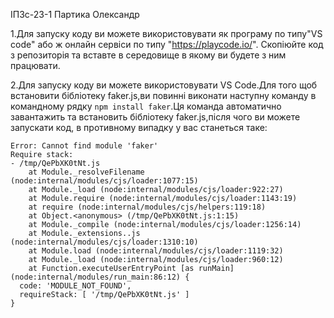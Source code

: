 ІПЗс-23-1
Партика Олександр

1.Для запуску коду ви можете використовувати як програму по типу"VS code" або ж онлайн сервіси по типу "https://playcode.io/". Скопіюйте код з репозиторія та вставте в середовище в якому ви будете з ним працювати.

2.Для запуску коду ви можете використовувати VS Code.Для того щоб встановити бібліотеку faker.js,ви повинні виконати наступну команду в командному рядку `npm install faker`.Ця команда автоматично завантажить та встановить бібліотеку faker.js,після чого ви можете запускати код, в противному випадку у вас станеться таке:
```
Error: Cannot find module 'faker'
Require stack:
- /tmp/QePbXK0tNt.js
    at Module._resolveFilename (node:internal/modules/cjs/loader:1077:15)
    at Module._load (node:internal/modules/cjs/loader:922:27)
    at Module.require (node:internal/modules/cjs/loader:1143:19)
    at require (node:internal/modules/cjs/helpers:119:18)
    at Object.<anonymous> (/tmp/QePbXK0tNt.js:1:15)
    at Module._compile (node:internal/modules/cjs/loader:1256:14)
    at Module._extensions..js (node:internal/modules/cjs/loader:1310:10)
    at Module.load (node:internal/modules/cjs/loader:1119:32)
    at Module._load (node:internal/modules/cjs/loader:960:12)
    at Function.executeUserEntryPoint [as runMain] (node:internal/modules/run_main:86:12) {
  code: 'MODULE_NOT_FOUND',
  requireStack: [ '/tmp/QePbXK0tNt.js' ]
}
